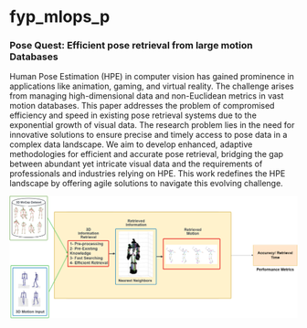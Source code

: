 # fyp_mlops_p

### Pose Quest: Efficient pose retrieval from large motion Databases
Human Pose Estimation (HPE) in computer vision has gained prominence in applications like animation, gaming, and virtual reality. The challenge arises from managing high-dimensional data and non-Euclidean metrics in vast motion databases. This paper addresses the problem of compromised efficiency and speed in existing pose retrieval systems due to the exponential growth of visual data. The research problem lies in the need for innovative solutions to ensure precise and timely access to pose data in a complex data landscape. We aim to develop enhanced, adaptive methodologies for efficient and accurate pose retrieval, bridging the gap between abundant yet intricate visual data and the requirements of professionals and industries relying on HPE. This work redefines the HPE landscape by offering agile solutions to navigate this evolving challenge.

![alt text](https://github.com/Bambokyo/fyp_mlops_p/blob/main/PoseMethodology.png?raw=true)

